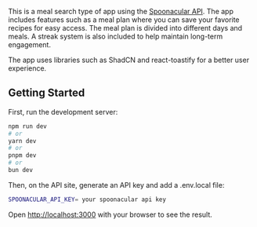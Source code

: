 This is a meal search type of app using the [Spoonacular API](https://spoonacular.com/food-api). 
The app includes features such as a meal plan where you can save your favorite recipes for easy access.
The meal plan is divided into different days and meals.
A streak system is also included to help maintain long-term engagement.

The app uses libraries such as ShadCN and react-toastify for a better user experience.


## Getting Started

First, run the development server:

```bash
npm run dev
# or
yarn dev
# or
pnpm dev
# or
bun dev
```

Then, on the API site, generate an API key and add a .env.local file:

```bash
SPOONACULAR_API_KEY= your spoonacular api key
```

Open [http://localhost:3000](http://localhost:3000) with your browser to see the result.
